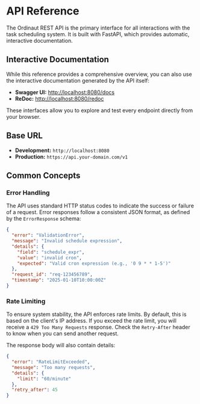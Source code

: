 # API Reference

The Ordinaut REST API is the primary interface for all interactions with the task scheduling system. It is built with FastAPI, which provides automatic, interactive documentation.

## Interactive Documentation

While this reference provides a comprehensive overview, you can also use the interactive documentation generated by the API itself:

- **Swagger UI:** [http://localhost:8080/docs](http://localhost:8080/docs)
- **ReDoc:** [http://localhost:8080/redoc](http://localhost:8080/redoc)

These interfaces allow you to explore and test every endpoint directly from your browser.

## Base URL

- **Development:** `http://localhost:8080`
- **Production:** `https://api.your-domain.com/v1`

## Common Concepts

### Error Handling

The API uses standard HTTP status codes to indicate the success or failure of a request. Error responses follow a consistent JSON format, as defined by the `ErrorResponse` schema:

```json
{
  "error": "ValidationError",
  "message": "Invalid schedule expression",
  "details": {
    "field": "schedule_expr",
    "value": "invalid cron",
    "expected": "Valid cron expression (e.g., '0 9 * * 1-5')"
  },
  "request_id": "req-123456789",
  "timestamp": "2025-01-10T10:00:00Z"
}
```

### Rate Limiting

To ensure system stability, the API enforces rate limits. By default, this is based on the client's IP address. If you exceed the rate limit, you will receive a `429 Too Many Requests` response. Check the `Retry-After` header to know when you can send another request.

The response body will also contain details:

```json
{
  "error": "RateLimitExceeded",
  "message": "Too many requests",
  "details": {
    "limit": "60/minute"
  },
  "retry_after": 45
}
```